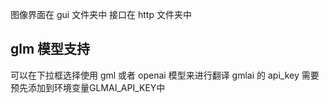 
图像界面在 gui 文件夹中
接口在 http 文件夹中

## glm 模型支持
可以在下拉框选择使用 gml 或者 openai 模型来进行翻译
gmlai 的 api_key 需要预先添加到环境变量GLMAI_API_KEY中